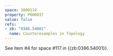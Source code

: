 ```yaml
---
space: S000114
property: P000037
value: false
refs:
- zb: "0386.54001"
  name: Counterexamples in Topology
---
```


See item #4 for space #117 in {{zb:0386.54001}}.
